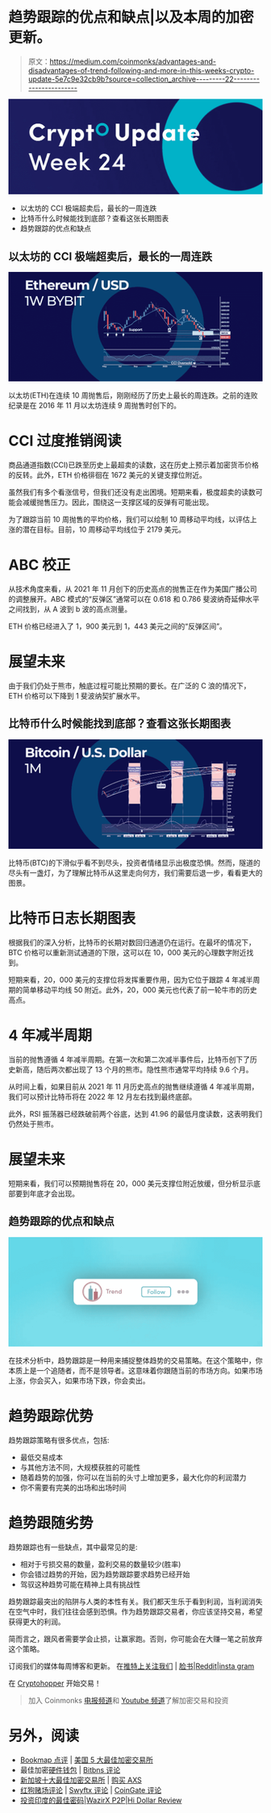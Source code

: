 # 趋势跟踪的优点和缺点|以及本周的加密更新。

> 原文：<https://medium.com/coinmonks/advantages-and-disadvantages-of-trend-following-and-more-in-this-weeks-crypto-update-5e7c9e32cb9b?source=collection_archive---------22----------------------->

![](img/65bda9a0be9624e67b93e14f4d865ab5.png)

*   以太坊的 CCI 极端超卖后，最长的一周连跌
*   比特币什么时候能找到底部？查看这张长期图表
*   趋势跟踪的优点和缺点

## 以太坊的 CCI 极端超卖后，最长的一周连跌

![](img/519985bd87778e1a5d7ea4aac6473d94.png)

以太坊(ETH)在连续 10 周抛售后，刚刚经历了历史上最长的周连跌。之前的连败纪录是在 2016 年 11 月以太坊连续 9 周抛售时创下的。

# CCI 过度推销阅读

商品通道指数(CCI)已跌至历史上最超卖的读数，这在历史上预示着加密货币价格的反转。此外，ETH 价格徘徊在 1672 美元的关键支撑位附近。

虽然我们有多个看涨信号，但我们还没有走出困境。短期来看，极度超卖的读数可能会减缓抛售压力。因此，围绕这一支撑区域的反弹有可能出现。

为了跟踪当前 10 周抛售的平均价格，我们可以绘制 10 周移动平均线，以评估上涨的潜在目标。目前，10 周移动平均线位于 2179 美元。

# ABC 校正

从技术角度来看，从 2021 年 11 月创下的历史高点的抛售正在作为美国广播公司的调整展开。ABC 模式的“反弹区”通常可以在 0.618 和 0.786 斐波纳奇延伸水平之间找到，从 A 波到 b 波的高点测量。

ETH 价格已经进入了 1，900 美元到 1，443 美元之间的“反弹区间”。

# 展望未来

由于我们仍处于熊市，触底过程可能比预期的要长。在广泛的 C 浪的情况下，ETH 价格可以下降到 1 斐波纳契扩展水平。

## 比特币什么时候能找到底部？查看这张长期图表

![](img/e1eaed5958271eb1cb3bdb1cb83c7d82.png)

比特币(BTC)的下滑似乎看不到尽头，投资者情绪显示出极度恐惧。然而，隧道的尽头有一盏灯，为了理解比特币从这里走向何方，我们需要后退一步，看看更大的图景。

# 比特币日志长期图表

根据我们的深入分析，比特币的长期对数回归通道仍在运行。在最坏的情况下，BTC 价格可以重新测试通道的下限，这可以在 10，000 美元的心理数字附近找到。

短期来看，20，000 美元的支撑位将发挥重要作用，因为它位于跟踪 4 年减半周期的简单移动平均线 50 附近。此外，20，000 美元也代表了前一轮牛市的历史高点。

# 4 年减半周期

当前的抛售遵循 4 年减半周期。在第一次和第二次减半事件后，比特币创下了历史新高，随后两次都出现了 13 个月的熊市。隐性熊市通常平均持续 9.6 个月。

从时间上看，如果目前从 2021 年 11 月历史高点的抛售继续遵循 4 年减半周期，我们可以预计比特币将在 2022 年 12 月左右找到最终底部。

此外，RSI 振荡器已经跌破前两个谷底，达到 41.96 的最低月度读数，这表明我们仍然处于熊市。

# 展望未来

短期来看，我们可以预期抛售将在 20，000 美元支撑位附近放缓，但分析显示底部要到年底才会出现。

## 趋势跟踪的优点和缺点

![](img/c83b69cb4706758bb225a6f6ad62e7a1.png)

在技术分析中，趋势跟踪是一种用来捕捉整体趋势的交易策略。在这个策略中，你本质上是一个追随者，而不是领导者。这意味着你跟随当前的市场方向。如果市场上涨，你会买入，如果市场下跌，你会卖出。

# 趋势跟踪优势

趋势跟踪策略有很多优点，包括:

*   最低交易成本
*   与其他方法不同，大规模获胜的可能性
*   随着趋势的加强，你可以在当前的头寸上增加更多，最大化你的利润潜力
*   你不需要有完美的出场和出场时间

# 趋势跟随劣势

趋势跟踪也有一些缺点，其中最常见的是:

*   相对于亏损交易的数量，盈利交易的数量较少(胜率)
*   你会错过趋势的开始，因为趋势跟踪要求趋势已经开始
*   驾驭这种趋势可能在精神上具有挑战性

趋势跟踪最突出的陷阱与人类的本性有关。我们都天生乐于看到利润，当利润消失在空气中时，我们往往会感到恐惧。作为趋势跟踪交易者，你应该坚持交易，希望获得更大的利润。

简而言之，跟风者需要学会止损，让赢家跑。否则，你可能会在大赚一笔之前放弃这个策略。

订阅我们的媒体每周博客和更新。
在[推特上关注我们](https://twitter.com/cryptohopper) | [脸书](https://www.facebook.com/cryptohopper)|[Reddit](https://www.reddit.com/r/CryptoHopper/)|[insta gram](https://www.instagram.com/cryptohopper/?hl=nl)

在 [Cryptohopper](https://www.cryptohopper.com/) 开始交易！

> 加入 Coinmonks [电报频道](https://t.me/coincodecap)和 [Youtube 频道](https://www.youtube.com/c/coinmonks/videos)了解加密交易和投资

# 另外，阅读

*   [Bookmap 点评](https://coincodecap.com/bookmap-review-2021-best-trading-software) | [美国 5 大最佳加密交易所](https://coincodecap.com/crypto-exchange-usa)
*   最佳加密[硬件钱包](/coinmonks/hardware-wallets-dfa1211730c6) | [Bitbns 评论](/coinmonks/bitbns-review-38256a07e161)
*   [新加坡十大最佳加密交易所](https://coincodecap.com/crypto-exchange-in-singapore) | [购买 AXS](https://coincodecap.com/buy-axs-token)
*   [红狗赌场评论](https://coincodecap.com/red-dog-casino-review) | [Swyftx 评论](https://coincodecap.com/swyftx-review) | [CoinGate 评论](https://coincodecap.com/coingate-review)
*   [投资印度的最佳密码](https://coincodecap.com/best-crypto-to-invest-in-india-in-2021)|[WazirX P2P](https://coincodecap.com/wazirx-p2p)|[Hi Dollar Review](https://coincodecap.com/hi-dollar-review)